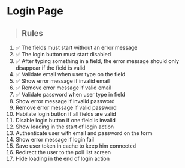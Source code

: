 # Login Page

> ## Rules
1. ✅ The fields must start without an error message
2. ✅ The login button must start disabled
3. ✅ After typing something in a field, the error message should only disappear if the field is valid
4. ✅ Validate email when user type on the field
5. ✅ Show error message if invalid email
6. ✅ Remove error message if valid email
7. ✅ Validate password when user type in field
8. Show error message if invalid password
9. Remove error message if valid password
10. Habilate login button if all fields are valid
11. Disable login button if one field is invalid
12. Show loading in the start of login action
13. Authenticate user with email and password on the form
14. Show error message if login fail
15. Save user token in cache to keep him connected
16. Redirect the user to the poll list screen
17. Hide loading in the end of login action